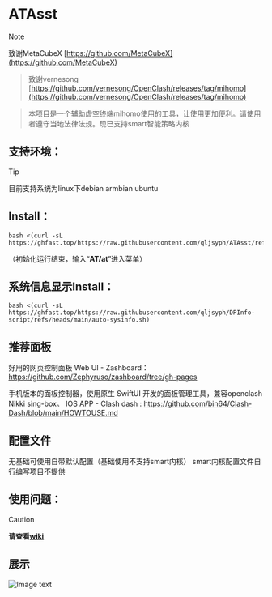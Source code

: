 # ATAsst
> [!NOTE]
> 致谢MetaCubeX [https://github.com/MetaCubeX](https://github.com/MetaCubeX)

> 致谢vernesong [https://github.com/vernesong/OpenClash/releases/tag/mihomo](https://github.com/vernesong/OpenClash/releases/tag/mihomo)

> 本项目是一个辅助虚空终端mihomo使用的工具，让使用更加便利。请使用者遵守当地法律法规。现已支持smart智能策略内核
## 支持环境：
> [!TIP]
> 目前支持系统为linux下debian armbian ubuntu

## Install：
```
bash <(curl -sL https://ghfast.top/https://raw.githubusercontent.com/qljsyph/ATAsst/refs/heads/main/ATAsst.sh)
```
（初始化运行结束，输入“**AT/at**”进入菜单）  

## 系统信息显示Install：
```
bash <(curl -sL https://ghfast.top/https://raw.githubusercontent.com/qljsyph/DPInfo-script/refs/heads/main/auto-sysinfo.sh)
```

## 推荐面板
好用的网页控制面板
Web UI - Zashboard：https://github.com/Zephyruso/zashboard/tree/gh-pages

手机版本的面板控制器，使用原生 SwiftUI 开发的面板管理工具，兼容openclash Nikki sing-box。
IOS APP - Clash dash : https://github.com/bin64/Clash-Dash/blob/main/HOWTOUSE.md

## 配置文件
无基础可使用自带默认配置（基础使用不支持smart内核）
smart内核配置文件自行编写项目不提供

## 使用问题：
> [!Caution]
> **请查看[wiki](https://github.com/qljsyph/ATAsst/wiki)**

## 展示

![Image text](https://raw.githubusercontent.com/qljsyph/ATAsst/refs/heads/main/eg.jpg)
